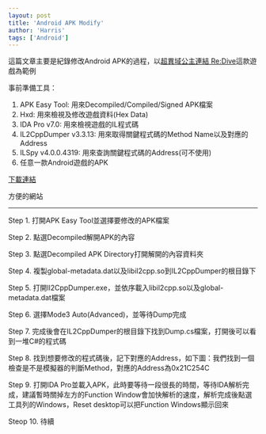 ```yaml
---
layout: post
title: 'Android APK Modify'
author: 'Harris'
tags: ['Android']
---
```

這篇文章主要是紀錄修改Android APK的過程，以[超異域公主連結 Re:Dive](https://zh.wikipedia.org/wiki/%E8%B6%85%E7%95%B0%E5%9F%9F%E5%85%AC%E4%B8%BB%E9%80%A3%E7%B5%90_Re:Dive)這款遊戲為範例

事前準備工具：
1. APK Easy Tool: 用來Decompiled/Compiled/Signed APK檔案
2. Hxd: 用來檢視及修改遊戲資料(Hex Data)
3. IDA Pro v7.0: 用來檢視遊戲的IL程式碼
4. IL2CppDumper v3.3.13: 用來取得關鍵程式碼的Method Name以及對應的Address
5. ILSpy v4.0.0.4319: 用來查詢關鍵程式碼的Address(可不使用)
6. 任意一款Android遊戲的APK

[下載連結](https://drive.google.com/open?id=1ZcfmuYVa8QLl8rzZCn2FSx4CVSC6EzFq)

方便的網站

---
Step 1. 打開APK Easy Tool並選擇要修改的APK檔案

Step 2. 點選Decompiled解開APK的內容

Step 3. 點選Decompiled APK Directory打開解開的內容資料夾

Step 4. 複製global-metadata.dat以及libil2cpp.so到IL2CppDumper的根目錄下

Step 5. 打開Il2CppDumper.exe，並依序載入libil2cpp.so以及global-metadata.dat檔案

Step 6. 選擇Mode3 Auto(Advanced)，並等待Dump完成

Step 7. 完成後會在IL2CppDumper的根目錄下找到Dump.cs檔案，打開後可以看到一堆C#的程式碼

Step 8. 找到想要修改的程式碼後，記下對應的Address，如下圖：我們找到一個檢查是不是模擬器的判斷Method，對應的Address為0x21C254C

Step 9. 打開IDA Pro並載入APK，此時要等待一段很長的時間，等待IDA解析完成，建議暫時關掉左方的Function Window會加快解析的速度，解析完成後點選工具列的Windows，Reset desktop可以把Function Windows顯示回來

Steop 10. 待續

